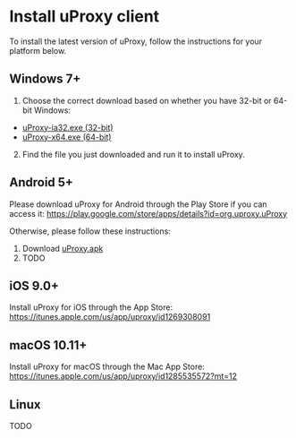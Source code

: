 # Install uProxy client

To install the latest version of uProxy, follow the instructions for your platform below.

## Windows 7+

1. Choose the correct download based on whether you have 32-bit or 64-bit Windows:
  - [uProxy-ia32.exe (32-bit)](https://github.com/uProxy/uproxy-client/raw/master/releases/windows/uProxy-ia32.exe)
  - [uProxy-x64.exe (64-bit)](https://github.com/uProxy/uproxy-client/raw/master/releases/windows/uProxy-x64.exe)
2. Find the file you just downloaded and run it to install uProxy.

## Android 5+

Please download uProxy for Android through the Play Store if you can access it:
https://play.google.com/store/apps/details?id=org.uproxy.uProxy

Otherwise, please follow these instructions:

1. Download [uProxy.apk](https://github.com/uProxy/uproxy-client/raw/master/releases/android/uProxy.apk)
2. TODO

## iOS 9.0+

Install uProxy for iOS through the App Store:
https://itunes.apple.com/us/app/uproxy/id1269308091

## macOS 10.11+

Install uProxy for macOS through the Mac App Store:
https://itunes.apple.com/us/app/uproxy/id1285535572?mt=12

## Linux

TODO
